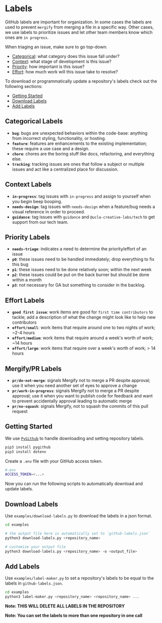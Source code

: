 # Labels

GitHub labels are important for organization. In some cases the labels are used to
prevent `mergify` from merging a file in a specific way. Other cases, we use labels
to prioritize issues and let other team members know which ones are `in progress`.

When triaging an issue, make sure to go top-down:
- [Categorical](#Categorical-Labels): what category does this issue fall under?
- [Context](#Context-Labels): what stage of development is this issue?
- [Priority](#Priority-Labels): how important is this issue?
- [Effort](#Effort-Labels): how much work will this issue take to resolve?

To download or programmatically update a repository's labels check out the 
following sections:
- [Getting Started](#Getting-Started)
- [Download Labels](#Download-Labels)
- [Add Labels](#Add-Labels)

## Categorical Labels

- **`bug`**: bugs are unexpected behaviors within the code-base: anything from incorrect styling, functionality, or hosting.
- **`feature`**: features are enhancements to the existing implementation; these require a use case and a design.
- **`chore`**: chores are the boring stuff like docs, refactoring, and everything else.
- **`tracking`**: tracking issues are ones that follow a subject or multiple issues and act like a centralized place for discussion.

## Context Labels

- **`in-progress`**: tag issues with `in-progress` and assign to yourself when you begin beep booping.
- **`needs-design`**: tag issues with `needs-design` when a feature/bug needs a visual reference in order to proceed.
- **`guidance`**: tag issues with `guidance` and `@ucla-creative-labs/tech` to get support from our tech team.

## Priority Labels

- **`needs-triage`**: indicates a need to determine the priority/effort of an issue
- **`p0`**: these issues need to be handled immediately; drop everything to fix this bug
- **`p1`**: these issues need to be done relatively soon; within the next week
- **`p2`**: these issues could be put on the back burner but should be done within a month
- **`p3`**: not necessary for GA but something to consider in the backlog.

## Effort Labels

- **`good first issue`**: work items are good for `first time contributors` to tackle; add a description of what the change might look like to help new contributors
- **`effort/small`**: work items that require around one to two nights of work; ~2-4 hours
- **`effort/medium`**: work items that require around a week's worth of work; ~14 hours
- **`effort/large`**: work items that require over a week's worth of work; > 14 hours

## Mergify/PR Labels

- **`pr/do-not-merge`**: signals Mergify not to merge a PR despite approval; use it when you need another set of eyes to approve a change
- **`pr/work-in-progress`**: signals Mergify not to merge a PR despite approval; use it when you want to publish code for feedback and want to prevent accidentally approval leading to automatic merge 
- **`pr/no-squash`**: signals Mergify, not to squash the commits of this pull request

## Getting Started

We use [`PyGithub`](https://pygithub.readthedocs.io/en/latest/github.html) to handle
downloading and setting repository labels.

```sh
pip3 install pygithub
pip3 install dotenv
```

Create a `.env` file with your GitHub access token.

```sh
#.env
ACCESS_TOKEN=<...>
```

Now you can run the following scripts to automatically download and update labels.

## Download Labels

Use `examples/download-labels.py` to download the labels in a json format.

```sh
cd examples

# the output file here is automatically set to `github-labels.json`
python3 download-labels.py <repository_name>

# customize your output file
python3 download-labels.py <repository_name> -o <output_file>
```

## Add Labels

Use `examples/label-maker.py` to set a repository's labels to be equal to the labels
in `github-labels.json`.

```sh
cd examples
python3 label-maker.py <repository_name> <repository_name> ...
```

**Note: THIS WILL DELETE ALL LABELS IN THE REPOSITORY**

**Note: You can set the labels to more than one repository in one call**
